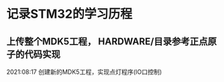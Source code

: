 # 记录STM32的学习历程
## 上传整个MDK5工程， HARDWARE/目录参考正点原子的代码实现   
  2021:08:17  创建新的MDK5工程，实现点灯程序(IO口控制)  
  
